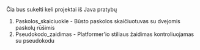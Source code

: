 Čia bus sukelti keli projektai iš Java pratybų

1. Paskolos_skaiciuokle - Būsto paskolos skaičiuotuvas su dvejomis paskolų rūšimis
2. Pseudokodo_zaidimas - Platformer'io stiliaus žaidimas kontroliuojamas su pseudokodu
